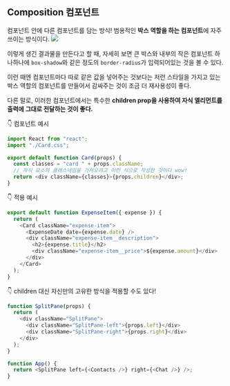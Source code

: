 ## Composition 컴포넌트

컴포넌트 안에 다른 컴포넌트를 담는 방식! 범용적인 **박스 역할을 하는 컴포넌트**에 자주 쓰이는 방식이다.
![](https://velog.velcdn.com/images/chaehe_3210/post/44861bd3-60b4-475f-b372-a926bce03dee/image.png)

이렇게 생긴 결과물을 만든다고 할 때, 자세히 보면 큰 박스와 내부의 작은 컴포넌트 하나하나에 `box-shadow`와 같은 정도의 `border-radius`가 입력되어있는 것을 볼 수 있다.

이런 때엔 컴포넌트마다 따로 같은 값을 넣어주는 것보다는 저런 스타일을 가지고 있는 박스 역할의 컴포넌트를 만들어서 감싸주는 것이 조금 더 재사용성이 좋다.

다른 말로, 이러한 컴포넌트에서는 특수한 **children prop을 사용하여 자식 엘리먼트를 출력에 그대로 전달하는 것이 좋다.**

👇 컴포넌트 예시

```js
import React from "react";
import "./Card.css";

export default function Card(props) {
  const classes = "card " + props.className;
  // 자식 요소의 클래스네임을 가져오려고 이런 식으로 작성한 것이다 wow!
  return <div className={classes}>{props.children}</div>;
}
```

👇 적용 예시

```js
export default function ExpenseItem({ expense }) {
  return (
    <Card className="expense-item">
      <ExpenseDate date={expense.date} />
      <div className="expense-item__description">
        <h2>{expense.title}</h2>
        <div className="expense-item__price">${expense.amount}</div>
      </div>
    </Card>
  );
}
```

👇 children 대신 자신만의 고유한 방식을 적용할 수도 있다!

```js
function SplitPane(props) {
  return (
    <div className="SplitPane">
      <div className="SplitPane-left">{props.left}</div>
      <div className="SplitPane-right">{props.right}</div>
    </div>
  );
}

function App() {
  return <SplitPane left={<Contacts />} right={<Chat />} />;
}
```
